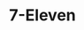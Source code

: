 ---
title: "7-Eleven"
url: /daytona-beach/7-eleven-international-speedway-boulevard/
shop: Lebensmittel
---